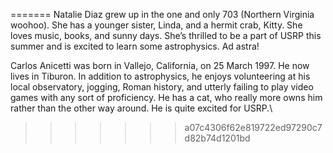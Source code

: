 =======
Natalie Diaz grew up in the one and only 703 (Northern Virginia woohoo). She has a younger sister, Linda, and a hermit crab, Kitty. She loves music, books, and sunny days. She’s thrilled to be a part of USRP this summer and is excited to learn some astrophysics. Ad astra! 

Carlos Anicetti was born in Vallejo, California, on 25 March 1997. He now lives in Tiburon. In addition to astrophysics, he enjoys volunteering at his local observatory, jogging, Roman history, and utterly failing to play video games with any sort of proficiency. He has a cat, who really more owns him rather than the other way around. He is quite excited for USRP.\


>>>>>>> a07c4306f62e819722ed97290c7d82b74d1201bd

